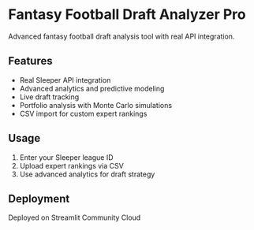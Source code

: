 # Fantasy Football Draft Analyzer Pro

Advanced fantasy football draft analysis tool with real API integration.

## Features
- Real Sleeper API integration
- Advanced analytics and predictive modeling
- Live draft tracking
- Portfolio analysis with Monte Carlo simulations
- CSV import for custom expert rankings

## Usage
1. Enter your Sleeper league ID
2. Upload expert rankings via CSV
3. Use advanced analytics for draft strategy

## Deployment
Deployed on Streamlit Community Cloud